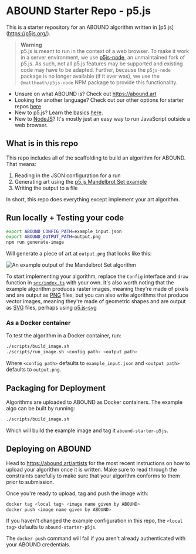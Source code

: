 # ABOUND Starter Repo - p5.js

This is a starter repository for an ABOUND algorithm written in [p5.js]
(https://p5js.org/). 

> **Warning**  
> p5.js is meant to run in the context of a web browser. To make it work in a
> server environment, we use [p5js-node](https://github.com/SamuelScheit/p5js-node),
> an unmaintained fork of p5.js. As such, not all p5.js features may be
> supported and existing code may have to be adapted. Further, because the
> `p5js-node` package is no longer available (if it ever was), we use the
> `@mattheath/p5js-node` NPM package to provide this functionality.

* Unsure on what ABOUND is? Check out https://abound.art
* Looking for another language? Check out our other options for starter repos [here](https://abound.art/artists)
* New to p5.js? Learn the basics [here](https://www.typescriptlang.org/docs/handbook/intro.html).
* New to [NodeJS](https://nodejs.org/en/)? It's mostly just an easy way to run JavaScript outside a web browser.

## What is in this repo

This repo includes all of the scaffolding to build an algorithm for ABOUND. That means:

1. Reading in the JSON configuration for a run
2. Generating art using the [p5.js Mandelbrot Set example](https://p5js.org/examples/simulate-the-mandelbrot-set.html)
3. Writing the output to a file

In short, this repo does everything except implement your art algorithm.

## Run locally + Testing your code

```bash
export ABOUND_CONFIG_PATH=example_input.json
export ABOUND_OUTPUT_PATH=output.png
npm run generate-image
```

Will generate a piece of art at `output.png` that looks like this:

![An example output of the Mandelbrot Set algorithm](/example_output.png)

To start implementing your algorithm, replace the `Config` interface and `draw`
function in [`src/index.ts`](/src/index.ts) with your own. It's
also worth noting that the example algorithm produces raster images, meaning
they're made of pixels and are output as
[PNG](https://en.wikipedia.org/wiki/PNG) files, but you can also write
algorithms that produce vector images, meaning they're made of geometric shapes
and are output as [SVG](https://en.wikipedia.org/wiki/SVG) files, perhaps using
[p5.js-svg](https://github.com/zenozeng/p5.js-svg)

### As a Docker container

To test the algorithm in a Docker container, run:

```bash
./scripts/build_image.sh
./scripts/run_image.sh <config path> <output path>
```

Where `<config path>` defaults to `example_input.json` and `<output path>`
defaults to `output.png`.

## Packaging for Deployment

Algorithms are uploaded to ABOUND as Docker containers. The example algo can be
built by running:

```bash
./scripts/build_image.sh
```

Which will build the example image and tag it `abound-starter-p5js`.

## Deploying on ABOUND 

Head to https://abound.art/artists for the most recent instructions on how to upload
your algorithm once it is written. Make sure to read through the constraints carefully
to make sure that your algorithm conforms to them prior to submission.

Once you're ready to upload, tag and push the image with:

```bash
docker tag <local tag> <image name given by ABOUND>
docker push <image name given by ABOUND>
```

If you haven't changed the example configuration in this repo, the `<local
tag>` defaults to `abound-starter-p5js`.

The `docker push` command will fail if you aren't already authenticated with
your ABOUND credentials.
